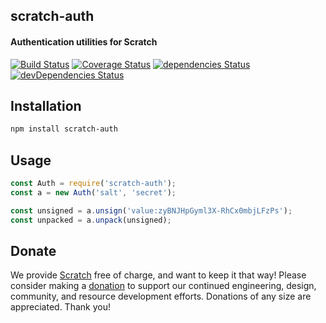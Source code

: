 ## scratch-auth
#### Authentication utilities for Scratch

[![Build Status](https://travis-ci.org/LLK/scratch-auth.svg?branch=develop)](https://travis-ci.org/LLK/scratch-auth)
[![Coverage Status](https://coveralls.io/repos/github/LLK/scratch-auth/badge.svg?branch=develop)](https://coveralls.io/github/LLK/scratch-auth?branch=develop)
[![dependencies Status](https://david-dm.org/LLK/scratch-auth/status.svg)](https://david-dm.org/LLK/scratch-auth)
[![devDependencies Status](https://david-dm.org/LLK/scratch-auth/dev-status.svg)](https://david-dm.org/LLK/scratch-auth?type=dev)

## Installation
```bash
npm install scratch-auth
```

## Usage
```js
const Auth = require('scratch-auth');
const a = new Auth('salt', 'secret');

const unsigned = a.unsign('value:zyBNJHpGyml3X-RhCx0mbjLFzPs');
const unpacked = a.unpack(unsigned);
```

## Donate
We provide [Scratch](https://scratch.mit.edu) free of charge, and want to keep it that way! Please consider making a [donation](https://secure.donationpay.org/scratchfoundation/) to support our continued engineering, design, community, and resource development efforts. Donations of any size are appreciated. Thank you!
